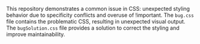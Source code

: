 This repository demonstrates a common issue in CSS: unexpected styling behavior due to specificity conflicts and overuse of !important. The `bug.css` file contains the problematic CSS, resulting in unexpected visual output. The `bugSolution.css` file provides a solution to correct the styling and improve maintainability.